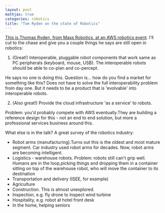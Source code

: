 ```yaml
---
layout: post
mathjax: true
categories: robotics
title: "Tom Ryden on the state of Robotics"
---
```


[This is Thomas Ryden, from Mass Robotics, at an AWS robotics event](https://www.massrobotics.org/opportunities/aws-robotics-startup-accelerator/). I'll cut to the chase and give you a couple things he says are still open in robotics:

1. (Great!) Interoperable, pluggable robot components that work same as PC peripherals (keyboard, mouse, USB). The interoperable robots should be able to co-plan and co-percept.

He says no one is doing this. Question is... how do you find a market for something like this? Does not have to solve the full interoperability problem from day one. But it needs to be a product that is 'evolvable' into interoperable robots.

2. (Also great!) Provide the cloud infrastructure 'as a service' to robots.

Problem: you'd probably compete with AWS eventually.They are building a reference design for this - not an end to end solution, but more a professional services business around this.

What else is in the talk? A great survey of the robotics industry:
- Robot arms (manufacturing).Turns out this is the oldest and most mature segment. Car industry used robot arms for decades. Now, robot arms are becoming intelligent.
- Logistics - warehouse robots. Problem: robots still can't grip well. Humans are in the loop,picking things and dropping them in a container sitting on top of the warehouse robot, who will move the container to its destination
- Transportation and delivery (ISEE, for example)
- Agriculture
- Construction. This is almost unexplored.
- Inspection, e.g. fly drone to inspect wind turbine
- Hospitality, e.g. robot at hotel front desk
- In the home, helping seniors


